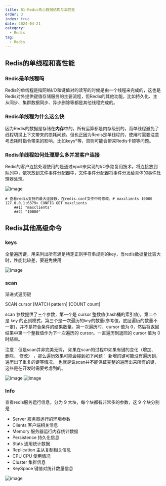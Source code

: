 ```yaml
---
title: 01-Redis核心数据结构与高性能
order: 3
index: true
date: 2024-04-21
category:
  - Redis
tag:
  - Redis
---
```


## Redis的单线程和高性能

### Redis是单线程吗

Redis的单线程是指网络I/O和键值对的读写的时候是由一个线程来完成的，这也是Redis对外提供键值存储服务的主要流程，但Redis的其他功能，比如持久化、主从同步、集群数据同步、异步删除等都是其他线程完成的。

### Redis单线程为什么这么快

因为Redis的数据是存储在**内存**中的，所有运算都是内存级别的，而单线程避免了线程切换上下文带来的损耗问题。但也正因为Redis是单线程的，使用时需要注意考虑耗时指令带来的影响，比如keys*等，否则可能会带来Redis卡顿等问题。

### Redis单线程如何处理那么多并发客户连接

Redis的客户连接处理使用的是通过epoll来实现的I/O多路复用技术，将连接放到队列中，依次放到文件事件分配器中，文件事件分配器将事件分发给具体的事件处理器处理。

​![image](/assets/img/image-20240419175358-kdm8c0m.png)​

```shell
# 查看redis支持的最大连接数，在redis.conf文件中可修改，# maxclients 10000
127.0.0.1:6379> CONFIG GET maxclients
    ##1) "maxclients"
    ##2) "10000"
```

## Redis其他高级命令

### **keys**

全量遍历键，用来列出所有满足特定正则字符串规则的key，当redis数据量比较大时，性能比较差，要避免使用

​![image](/assets/img/image-20240419175508-u0a0ed8.png)​

### scan

渐进式遍历键

SCAN cursor [MATCH pattern] [COUNT count]

scan 参数提供了三个参数，第一个是 cursor 整数值(hash桶的索引值)，第二个是 key 的正则模式，第三个是一次遍历的key的数量(参考值，底层遍历的数量不一定)，并不是符合条件的结果数量。第一次遍历时，cursor 值为 0，然后将返回结果中第一个整数值作为下一次遍历的 cursor。一直遍历到返回的 cursor 值为 0 时结束。

注意：但是scan并非完美无瑕， 如果在scan的过程中如果有键的变化（增加、 删除、 修改） ，那么遍历效果可能会碰到如下问题： 新增的键可能没有遍历到， 遍历出了重复的键等情况， 也就是说scan并不能保证完整的遍历出来所有的键， 这些是在开发时需要考虑到的。

​![image](/assets/img/image-20240419180025-0u4y835.png)
![image](/assets/img/image-20240419180032-vhbwkr2.png)​

### Info

查看redis服务运行信息，分为 9 大块，每个块都有非常多的参数，这 9 个块分别是

* Server 服务器运行的环境参数
* Clients 客户端相关信息
* Memory 服务器运行内存统计数据
* Persistence 持久化信息
* Stats 通用统计数据
* Replication 主从复制相关信息
* CPU CPU 使用情况
* Cluster 集群信息
* KeySpace 键值对统计数量信息

​![image](/assets/img/image-20240419180148-qqcjokf.png)​
